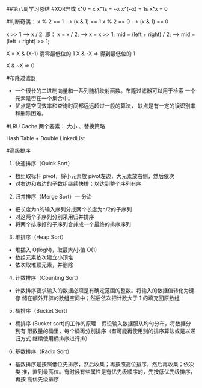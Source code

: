 ##第八周学习总结
#XOR异或
x^0 = x
x^1s = ~x
x^(~x) = 1s
x^x = 0

#判断奇偶：
x % 2 == 1 —> (x & 1) == 1
x % 2 == 0 —> (x & 1) == 0

x >> 1 —> x / 2.
即： x = x / 2; —> x = x >> 1;
mid = (left + right) / 2; —> mid = (left + right) >> 1;

X = X & (X-1) 清零最低位的 1
X & -X => 得到最低位的 1

X & ~X => 0

#布隆过滤器
- 一个很长的二进制向量和一系列随机映射函数。布隆过滤器可以用于检索
一个元素是否在一个集合中。
- 优点是空间效率和查询时间都远远超过一般的算法，
缺点是有一定的误识别率和删除困难。

#LRU  Cache
两个要素： 大小 、替换策略

Hash Table + Double LinkedList

#高级排序

1. 快速排序（Quick Sort） 
- 数组取标杆 pivot，将小元素放 pivot左边，大元素放右侧，然后依次
- 对右边和右边的子数组继续快排；以达到整个序列有序

2. 归并排序（Merge Sort）— 分治
- 把长度为n的输入序列分成两个长度为n/2的子序列
- 对这两个子序列分别采用归并排序
-  将两个排序好的子序列合并成一个最终的排序序列

3. 堆排序（Heap Sort） 
- 堆插入 O(logN)，取最大/小值 O(1)
-  数组元素依次建立小顶堆
-  依次取堆顶元素，并删除

4. 计数排序（Counting Sort） 
- 计数排序要求输入的数据必须是有确定范围的整数。将输入的数据值转化为键存
储在额外开辟的数组空间中；然后依次把计数大于 1 的填充回原数组
5. 桶排序（Bucket Sort）
- 桶排序 (Bucket sort)的工作的原理：假设输入数据服从均匀分布，将数据分到有
限数量的桶里，每个桶再分别排序（有可能再使用别的排序算法或是以递归方式
继续使用桶排序进行排）
6. 基数排序（Radix Sort）
- 基数排序是按照低位先排序，然后收集；再按照高位排序，然后再收集；依次类
推，直到最高位。有时候有些属性是有优先级顺序的，先按低优先级排序，再按
高优先级排序


